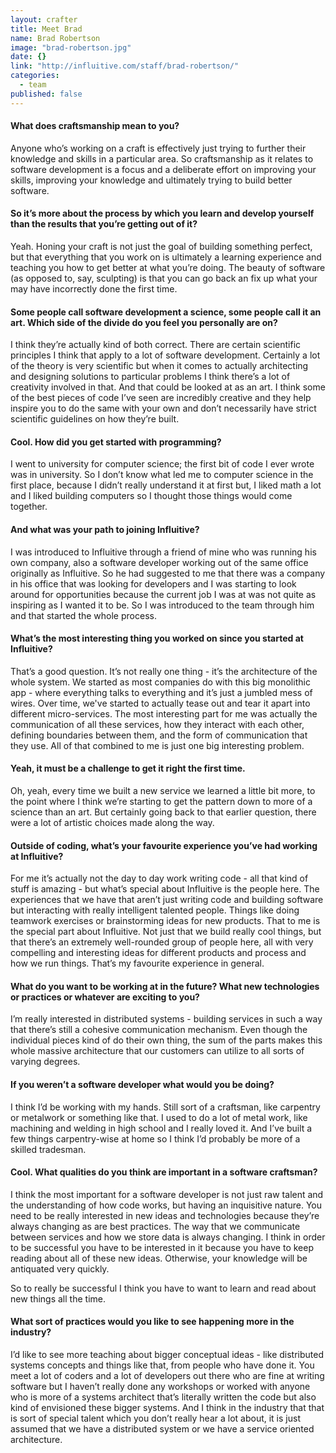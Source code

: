 ```yaml
---
layout: crafter
title: Meet Brad
name: Brad Robertson
image: "brad-robertson.jpg"
date: {}
link: "http://influitive.com/staff/brad-robertson/"
categories: 
  - team
published: false
---
```



#### What does craftsmanship mean to you?

Anyone who’s working on a craft is effectively just trying to further their knowledge and skills in a particular area. So craftsmanship as it relates to software development is a focus and a deliberate effort on improving your skills, improving your knowledge and ultimately trying to build better software.

#### So it’s more about the process by which you learn and develop yourself than the results that you’re getting out of it?

Yeah. Honing your craft is not just the goal of building something perfect, but that everything that you work on is ultimately a learning experience and teaching you how to get better at what you’re doing. The beauty of software (as opposed to, say, sculpting) is that you can go back an fix up what your may have incorrectly done the first time.

#### Some people call software development a science, some people call it an art. Which side of the divide do you feel you personally are on?

I think they’re actually kind of both correct. There are certain scientific principles I think that apply to a lot of software development. Certainly a lot of the theory is very scientific but when it comes to actually architecting and designing solutions to particular problems I think there’s a lot of creativity involved in that. And that could be looked at as an art. I think some of the best pieces of code I’ve seen are incredibly creative and they help inspire you to do the same with your own and don’t necessarily have strict scientific guidelines on how they’re built.

#### Cool. How did you get started with programming?

I went to university for computer science; the first bit of code I ever wrote was in university. So I don’t know what led me to computer science in the first place, because I didn’t really understand it at first but, I liked math a lot and I liked building computers so I thought those things would come together.

#### And what was your path to joining Influitive?

I was introduced to Influitive through a friend of mine who was running his own company, also a software developer working out of the same office originally as Influitive. So he had suggested to me that there was a company in his office that was looking for developers and I was starting to look around for opportunities because the current job I was at was not quite as inspiring as I wanted it to be. So I was introduced to the team through him and that started the whole process.

#### What’s the most interesting thing you worked on since you started at Influitive?

That’s a good question. It’s not really one thing - it’s the architecture of the whole system. We started as most companies do with this big monolithic app - where everything talks to everything and it’s just a jumbled mess of wires. Over time, we've started to actually tease out and tear it apart into different micro-services. The most interesting part for me was actually the communication of all these services, how they interact with each other, defining boundaries between them, and the form of communication that they use. All of that combined to me is just one big interesting problem.

#### Yeah, it must be a challenge to get it right the first time.
Oh, yeah, every time we built a new service we learned a little bit more, to the point where I think we’re starting to get the pattern down to more of a science than an art. But certainly going back to that earlier question, there were a lot of artistic choices made along the way.

#### Outside of coding, what’s your favourite experience you’ve had working at Influitive?

For me it’s actually not the day to day work writing code - all that kind of stuff is amazing - but what’s special about Influitive is the people here. The experiences that we have that aren’t just writing code and building software but interacting with really intelligent talented people. Things like doing teamwork exercises or brainstorming ideas for new products. That to me is the special part about Influitive. Not just that we build really cool things, but that there’s an extremely well-rounded group of people here, all with very compelling and interesting ideas for different products and process and how we run things. That’s my favourite experience in general.

#### What do you want to be working at in the future? What new technologies or practices or whatever are exciting to you?

I’m really interested in distributed systems - building services in such a way that there’s still a cohesive communication mechanism. Even though the individual pieces kind of do their own thing, the sum of the parts makes this whole massive architecture that our customers can utilize to all sorts of varying degrees.

#### If you weren’t a software developer what would you be doing?

I think I’d be working with my hands. Still sort of a craftsman, like carpentry or metalwork or something like that. I used to do a lot of metal work, like machining and welding in high school and I really loved it. And I’ve built a few things carpentry-wise at home so I think I’d probably be more of a skilled tradesman.

#### Cool. What qualities do you think are important in a software craftsman?

I think the most important for a software developer is not just raw talent and the understanding of how code works, but having an inquisitive nature. You need to be really interested in new ideas and technologies because they’re always changing as are best practices. The way that we communicate between services and how we store data is always changing. I think in order to be successful you have to be interested in it because you have to keep reading about all of these new ideas. Otherwise, your knowledge will be antiquated very quickly.

So to really be successful I think you have to want to learn and read about new things all the time.

#### What sort of practices would you like to see happening more in the industry?

I’d like to see more teaching about bigger conceptual ideas - like distributed systems concepts and things like that, from people who have done it. You meet a lot of coders and a lot of developers out there who are fine at writing software but I haven’t really done any workshops or worked with anyone who is more of a systems architect that’s literally written the code but also kind of envisioned these bigger systems. And I think in the industry that that is sort of special talent which you don’t really hear a lot about, it is just assumed that we have a distributed system or we have a service oriented architecture.
